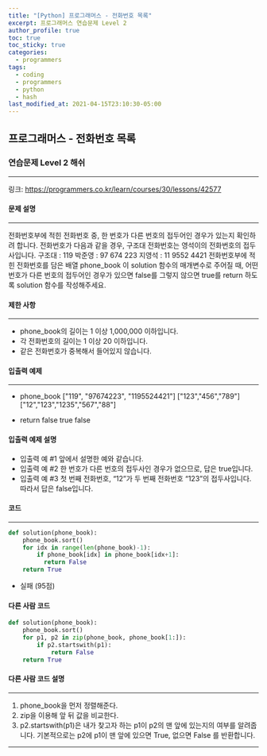 ```yaml
---
title: "[Python] 프로그래머스 - 전화번호 목록"
excerpt: 프로그래머스 연습문제 Level 2
author_profile: true
toc: true
toc_sticky: true
categories: 
  - programmers
tags:
  - coding
  - programmers
  - python
  - hash
last_modified_at: 2021-04-15T23:10:30-05:00
---
```




## 프로그래머스 - 전화번호 목록



### 연습문제 Level 2 해쉬

***

링크: <https://programmers.co.kr/learn/courses/30/lessons/42577>



#### 문제 설명

***

전화번호부에 적힌 전화번호 중, 한 번호가 다른 번호의 접두어인 경우가 있는지 확인하려 합니다.
전화번호가 다음과 같을 경우, 구조대 전화번호는 영석이의 전화번호의 접두사입니다.
구조대 : 119
박준영 : 97 674 223
지영석 : 11 9552 4421
전화번호부에 적힌 전화번호를 담은 배열 phone_book 이 solution 함수의 매개변수로 주어질 때, 어떤 번호가 다른 번호의 접두어인 경우가 있으면 false를 그렇지 않으면 true를 return 하도록 solution 함수를 작성해주세요.



#### 제한 사항

***

- phone_book의 길이는 1 이상 1,000,000 이하입니다.
- 각 전화번호의 길이는 1 이상 20 이하입니다.
- 같은 전화번호가 중복해서 들어있지 않습니다.



#### 입출력 예제

***

- phone_book
["119", "97674223", "1195524421"]
["123","456","789"]
["12","123","1235","567","88"]

- return
false
true
false


#### 입출력 예제 설명

- 입출력 예 #1
앞에서 설명한 예와 같습니다.
- 입출력 예 #2
한 번호가 다른 번호의 접두사인 경우가 없으므로, 답은 true입니다.
- 입출력 예 #3
첫 번째 전화번호, “12”가 두 번째 전화번호 “123”의 접두사입니다. 따라서 답은 false입니다.

#### 코드

***

```python
def solution(phone_book):
    phone_book.sort()
    for idx in range(len(phone_book)-1):
        if phone_book[idx] in phone_book[idx+1]:
          return False
    return True
```

- 실패 (95점)

#### 다른 사람 코드

```python
def solution(phone_book):
    phone_book.sort()
    for p1, p2 in zip(phone_book, phone_book[1:]):
        if p2.startswith(p1):
            return False
    return True
```

#### 다른 사람 코드 설명

***

1. phone_book을 먼저 정렬해준다.
2. zip을 이용해 앞 뒤 값을 비교한다.
3. p2.startswith(p1)은 내가 찾고자 하는 p1이 p2의 맨 앞에 있는지의 여부를 알려줍니다.
   기본적으로는 p2에 p1이 맨 앞에 있으면 True, 없으면 False 를 반환합니다. 

***

